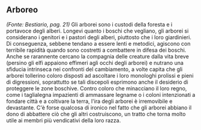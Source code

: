 ## **Arboreo**

*(Fonte: Bestiario, pag. 21)* Gli arborei sono i custodi della foresta e i portavoce degli alberi. Longevi quanto i boschi che vegliano, gli arborei si considerano i genitori e i pastori degli alberi, piuttosto che i loro giardinieri. Di conseguenza, sebbene tendano a essere lenti e metodici, agiscono con terribile rapidità quando sono costretti a combattere in difesa dei boschi. Anche se rarannente cercano la compagnia delle creature dalla vita breve (persino gli elfi appaiono effimeri agli occhi degli arborei) e nutrano una sfiducia intrinseca nei confronti del cambiamento, a volte capita che gli arborei tollerino coloro disposti ad ascoltare i loro monologhi prolissi e pieni di digressioni, soprattutto se tali discepoli esprimono anche il desiderio di proteggere le zone boschive. Contro coloro che minacciano il loro regno, come i taglialegna impazienti di ammassare legname o i coloni intenzionati a fondare città e a coltivare la terra, l'ira degli arborei è irremovibile e devastante. C'è forse qualcosa di ironico nel fatto che gli arborei abbiano il dono di abbattere ciò che gli altri costruiscono, un tratto che torna molto utile ai membri più vendicativi della loro razza.
